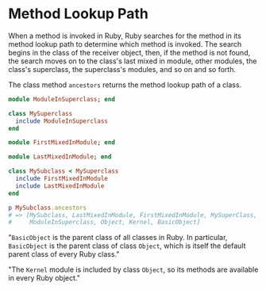 # Method Lookup Path
When a method is invoked in Ruby, Ruby searches for the method in its method lookup path to determine which method is invoked. The search begins in the class of the receiver object, then, if the method is not found, the search moves on to the class's last mixed in module, other modules, the class's superclass, the superclass's modules, and so on and so forth.

The class method `ancestors` returns the method lookup path of a class.

```ruby
module ModuleInSuperclass; end

class MySuperclass
  include ModuleInSuperclass
end

module FirstMixedInModule; end

module LastMixedInModule; end

class MySubclass < MySuperclass
  include FirstMixedInModule
  include LastMixedInModule
end

p MySubclass.ancestors
# => [MySubclass, LastMixedInModule, FirstMixedInModule, MySuperClass,
#     ModuleInSuperclass, Object, Kernel, BasicObject]
```

"`BasicObject` is the parent class of all classes in Ruby. In particular, `BasicObject` is the parent class of class `Object`, which is itself the default parent class of every Ruby class."

"The `Kernel` module is included by class `Object`, so its methods are available in every Ruby object."